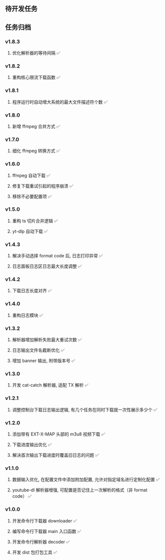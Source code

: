 
## 待开发任务

## 任务归档

### v1.8.3

1. 优化解析器的等待间隔 ✅

### v1.8.2

1. 重构核心限流下载函数 ✅

### v1.8.1

1. 程序运行时自动增大系统的最大文件描述符个数 ✅

### v1.8.0

1. 新增 ffmpeg 合并方式 ✅ 

### v1.7.0

1. 细化 ffmpeg 转换方式 ✅

### v1.6.0

1. ffmpeg 自动下载 ✅

2. 修复下载重试引起的程序崩溃 ✅

3. 移除不必要配置项 ✅

### v1.5.0

1. 重构 ts 切片合并逻辑 ✅

2. yt-dlp 自动下载 ✅

### v1.4.3

1. 解决手动选择 format code 后, 日志打印异常 ✅

2. 日志面板日志区日志最大长度调整 ✅

### v1.4.2

1. 下载日志长度对齐 ✅

### v1.4.0

1. 重构日志模块 ✅

### v1.3.2

1. 解析器增加解析失败最大重试次数 ✅

2. 日志输出文件名截断优化 ✅

3. 增加 banner 输出, 附带版本号 ✅

### v1.3.0

1. 开发 cat-catch 解析器, 适配 TX 解析 ✅

### v1.2.1

1. 调整控制台下载日志输出逻辑, 有几个任务在同时下载就一次性展示多少个 ✅

### v1.2.0

1. 添加带有 EXT-X-MAP 头部的 m3u8 视频下载 ✅

2. 下载进度输出优化 ✅

3. 解决首次输出下载进度时覆盖旧日志的问题 ✅

### v1.1.0

1. 数据输入优化, 在配置文件中添加附加配置, 允许对指定域名进行定制化配置 ✅

2. youtube-dl 解析器增强, 可配置是否记住上一次解析的格式（非 format code） ✅

### v1.0.0

1. 开发命令行下载器 downloader ✅

2. 编写命令行下载器 main 入口函数 ✅

3. 开发命令行解析器 decoder ✅

4. 开发 dist 包打包工具 ✅

